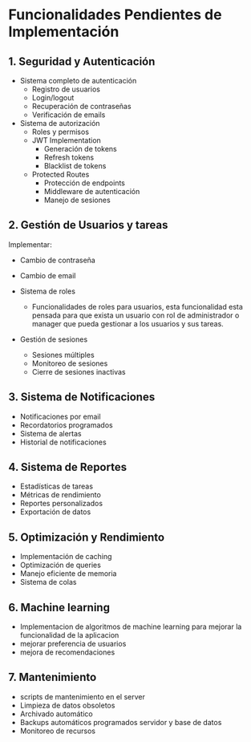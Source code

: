 # Funcionalidades Pendientes de Implementación

## 1. Seguridad y Autenticación

- Sistema completo de autenticación
  - Registro de usuarios
  - Login/logout
  - Recuperación de contraseñas
  - Verificación de emails
- Sistema de autorización
  - Roles y permisos
  - JWT Implementation
    - Generación de tokens
    - Refresh tokens
    - Blacklist de tokens
  - Protected Routes
    - Protección de endpoints
    - Middleware de autenticación
    - Manejo de sesiones

## 2. Gestión de Usuarios y tareas

Implementar:
- Cambio de contraseña
- Cambio de email
- Sistema de roles
  - Funcionalidades de roles para usuarios, esta funcionalidad esta pensada para que exista un usuario con rol de administrador o manager que pueda gestionar a los usuarios y sus tareas.

- Gestión de sesiones
  - Sesiones múltiples
  - Monitoreo de sesiones
  - Cierre de sesiones inactivas


## 3. Sistema de Notificaciones

- Notificaciones por email
- Recordatorios programados
- Sistema de alertas
- Historial de notificaciones

## 4. Sistema de Reportes

- Estadísticas de tareas
- Métricas de rendimiento
- Reportes personalizados
- Exportación de datos

## 5. Optimización y Rendimiento

- Implementación de caching
- Optimización de queries
- Manejo eficiente de memoria
- Sistema de colas

## 6. Machine learning 

- Implementacion de algoritmos de machine learning para mejorar la funcionalidad de la aplicacion
- mejorar preferencia de usuarios 
- mejora de recomendaciones

## 7. Mantenimiento

- scripts de mantenimiento en el server
- Limpieza de datos obsoletos
- Archivado automático
- Backups automáticos programados servidor y base de datos 
- Monitoreo de recursos